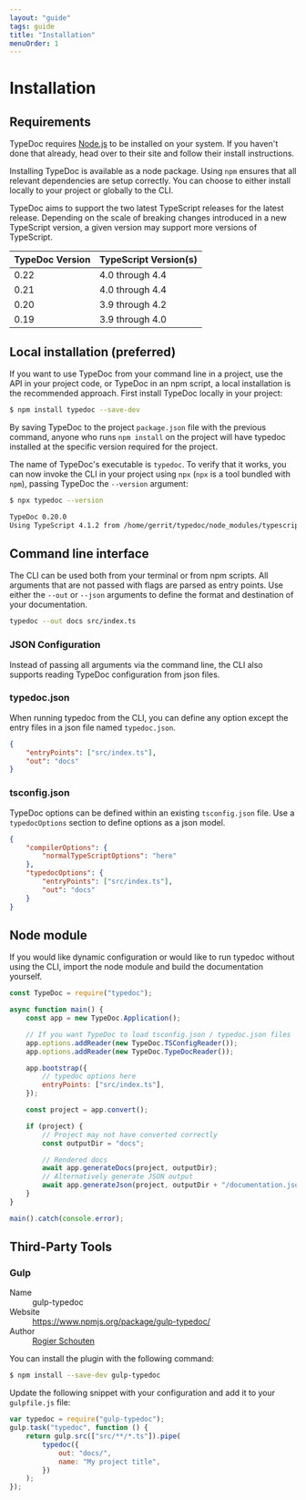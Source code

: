 ```yaml
---
layout: "guide"
tags: guide
title: "Installation"
menuOrder: 1
---
```


# Installation

## Requirements

TypeDoc requires [Node.js](http://nodejs.org/) to be installed on your system. If you haven't done that already, head
over to their site and follow their install instructions.

Installing TypeDoc is available as a node package. Using `npm` ensures that all relevant
dependencies are setup correctly. You can choose to either install locally to your project or
globally to the CLI.

TypeDoc aims to support the two latest TypeScript releases for the latest release. Depending on the scale of breaking
changes introduced in a new TypeScript version, a given version may support more versions of TypeScript.

| TypeDoc Version | TypeScript Version(s) |
| --------------- | --------------------- |
| 0.22            | 4.0 through 4.4       |
| 0.21            | 4.0 through 4.4       |
| 0.20            | 3.9 through 4.2       |
| 0.19            | 3.9 through 4.0       |

## Local installation (preferred)

If you want to use TypeDoc from your command line in a project, use the API in your project code, or TypeDoc in an npm script, a local installation is the recommended approach. First install TypeDoc locally in your project:

```bash
$ npm install typedoc --save-dev
```

By saving TypeDoc to the project `package.json` file with the previous command,
anyone who runs `npm install` on the project will have typedoc installed at the specific version required for the project.

The name of TypeDoc's executable is `typedoc`. To verify that it works, you can now invoke the CLI in your project using `npx` (`npx` is a tool bundled with `npm`), passing TypeDoc the `--version` argument:

```bash
$ npx typedoc --version

TypeDoc 0.20.0
Using TypeScript 4.1.2 from /home/gerrit/typedoc/node_modules/typescript/lib
```

## Command line interface

The CLI can be used both from your terminal or from npm scripts. All arguments that are not passed
with flags are parsed as entry points. Use either the `--out` or `--json`
arguments to define the format and destination of your documentation.

```bash
typedoc --out docs src/index.ts
```

### JSON Configuration

Instead of passing all arguments via the command line, the CLI also supports reading TypeDoc configuration from json files.

### typedoc.json

When running typedoc from the CLI, you can define any option except the entry files in a json file named `typedoc.json`.

```json
{
    "entryPoints": ["src/index.ts"],
    "out": "docs"
}
```

### tsconfig.json

TypeDoc options can be defined within an existing `tsconfig.json` file. Use a `typedocOptions` section to define
options as a json model.

```json
{
    "compilerOptions": {
        "normalTypeScriptOptions": "here"
    },
    "typedocOptions": {
        "entryPoints": ["src/index.ts"],
        "out": "docs"
    }
}
```

## Node module

If you would like dynamic configuration or would like to run typedoc without using the CLI, import
the node module and build the documentation yourself.

```javascript
const TypeDoc = require("typedoc");

async function main() {
    const app = new TypeDoc.Application();

    // If you want TypeDoc to load tsconfig.json / typedoc.json files
    app.options.addReader(new TypeDoc.TSConfigReader());
    app.options.addReader(new TypeDoc.TypeDocReader());

    app.bootstrap({
        // typedoc options here
        entryPoints: ["src/index.ts"],
    });

    const project = app.convert();

    if (project) {
        // Project may not have converted correctly
        const outputDir = "docs";

        // Rendered docs
        await app.generateDocs(project, outputDir);
        // Alternatively generate JSON output
        await app.generateJson(project, outputDir + "/documentation.json");
    }
}

main().catch(console.error);
```

## Third-Party Tools

### Gulp

<dl class="specs">
    <dt>Name</dt><dd>gulp-typedoc</dd>
    <dt>Website</dt><dd><a href="https://www.npmjs.org/package/gulp-typedoc/">https://www.npmjs.org/package/gulp-typedoc/</a></dd>
    <dt>Author</dt><dd><a href="https://github.com/rogierschouten">Rogier Schouten</a></dd>
</dl>

You can install the plugin with the following command:

```bash
$ npm install --save-dev gulp-typedoc
```

Update the following snippet with your configuration and add it to your `gulpfile.js` file:

```js
var typedoc = require("gulp-typedoc");
gulp.task("typedoc", function () {
    return gulp.src(["src/**/*.ts"]).pipe(
        typedoc({
            out: "docs/",
            name: "My project title",
        })
    );
});
```
